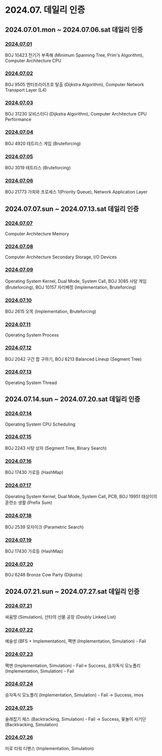 # 2024.07. 데일리 인증

## 2024.07.01.mon ~ 2024.07.06.sat 데일리 인증

### [2024.07.01](https://github.com/jwelyl/daily_certification/blob/main/2024/07/01/24_07_01_daily_certification.md)
BOJ 10423 전기가 부족해 (Minimum Spanning Tree, Prim's Algorithm), Computer Architecture CPU

### [2024.07.02](https://github.com/jwelyl/daily_certification/blob/main/2024/07/02/24_07_02_daily_certification.md)
BOJ 9505 엔터프라이즈호 탈출 (Dijkstra Algorithm), Computer Network Transport Layer (L4)

### [2024.07.03](https://github.com/jwelyl/daily_certification/blob/main/2024/07/03/24_07_03_daily_certification.md)
BOJ 31230 모비스터디 (Dijkstra Algorithm), Computer Architecture CPU Performance

### [2024.07.04](https://github.com/jwelyl/daily_certification/blob/main/2024/07/04/24_07_04_daily_certification.md)
BOJ 4920 테트리스 게임 (Bruteforcing)

### [2024.07.05](https://github.com/jwelyl/daily_certification/blob/main/2024/07/05/24_07_05_daily_certification.md)
BOJ 3019 테트리스 (Bruteforcing)

### [2024.07.06](https://github.com/jwelyl/daily_certification/blob/main/2024/07/06/24_07_06_daily_certification.md)
BOJ 21773 가희와 프로세스 1(Priority Queue), Network Application Layer

## 2024.07.07.sun ~ 2024.07.13.sat 데일리 인증

### [2024.07.07](https://github.com/jwelyl/daily_certification/blob/main/2024/07/07/24_07_07_daily_certification.md)
Computer Architecture Memory

### [2024.07.08](https://github.com/jwelyl/daily_certification/blob/main/2024/07/08/24_07_08_daily_certification.md)
Computer Architecture Secondary Storage, I/O Devices

### [2024.07.09](https://github.com/jwelyl/daily_certification/blob/main/2024/07/09/24_07_09_daily_certification.md)
Operating System Kernel, Dual Mode, System Call, BOJ 3085 사탕 게임 (Bruteforcing), BOJ 10157 자리배정 (Implementation, Bruteforcing)

### [2024.07.10](https://github.com/jwelyl/daily_certification/blob/main/2024/07/10/24_07_10_daily_certification.md)
BOJ 2615 오목 (Implementation, Bruteforcing)

### [2024.07.11](https://github.com/jwelyl/daily_certification/blob/main/2024/07/11/24_07_11_daily_certification.md)
Operating System Process

### [2024.07.12](https://github.com/jwelyl/daily_certification/blob/main/2024/07/121/24_07_12_daily_certification.md)
BOJ 2042 구간 합 구하기, BOJ 6213 Balanced Lineup (Segment Tree)

### [2024.07.13](https://github.com/jwelyl/daily_certification/blob/main/2024/07/13/24_07_13_daily_certification.md)
Operating System Thread

## 2024.07.14.sun ~ 2024.07.20.sat 데일리 인증

### [2024.07.14](https://github.com/jwelyl/daily_certification/blob/main/2024/07/14/24_07_14_daily_certification.md)
Operating System CPU Scheduling

### [2024.07.15](https://github.com/jwelyl/daily_certification/blob/main/2024/07/15/24_07_15_daily_certification.md)
BOJ 2243 사탕 상자 (Segment Tree, Binary Search)

### [2024.07.16](https://github.com/jwelyl/daily_certification/blob/main/2024/07/16/24_07_16_daily_certification.md)
BOJ 17430 가로등 (HashMap)

### [2024.07.17](https://github.com/jwelyl/daily_certification/blob/main/2024/07/17/24_07_17_daily_certification.md)
Operating System Kernel, Dual Mode, System Call, PCB, BOJ 19951 태상이의 훈련소 생활 (Prefix Sum)

### [2024.07.18](https://github.com/jwelyl/daily_certification/blob/main/2024/07/18/24_07_18_daily_certification.md)
BOJ 2539 모자이크 (Parametric Search)

### [2024.07.19](https://github.com/jwelyl/daily_certification/blob/main/2024/07/19/24_07_19_daily_certification.md)
BOJ 17430 가로등 (HashMap)

### [2024.07.20](https://github.com/jwelyl/daily_certification/blob/main/2024/07/20/24_07_20_daily_certification.md)
BOJ 6248 Bronze Cow Party (Dijkstra)

## 2024.07.21.sun ~ 2024.07.27.sat 데일리 인증

### [2024.07.21](https://github.com/jwelyl/daily_certification/blob/main/2024/07/21/24_07_21_daily_certification.md)
싸움땅 (Simulation), 산타의 선물 공장 (Doubly Linked List)

### [2024.07.22](https://github.com/jwelyl/daily_certification/blob/main/2024/07/22/24_07_22_daily_certification.md)
예술성 (BFS + Implementation), 팩맨 (Implementation, Simulation) - Fail

### [2024.07.23](https://github.com/jwelyl/daily_certification/blob/main/2024/07/23/24_07_23_daily_certification.md)
팩맨 (Implementation, Simulation) - Fail-> Success, 승자독식 모노폴리 (Implementation, Simulation) - Fail

### [2024.07.24](https://github.com/jwelyl/daily_certification/blob/main/2024/07/24/24_07_24_daily_certification.md)
승자독식 모노폴리 (Implementation, Simulation) - Fail -> Success, imos

### [2024.07.25](https://github.com/jwelyl/daily_certification/blob/main/2024/07/25/24_07_25_daily_certification.md)
술래잡기 체스 (Backtracking, Simulation) - Fail -> Success, 윷놀이 사기단 (Backtracking, Simulation)

### [2024.07.26](https://github.com/jwelyl/daily_certification/blob/main/2024/07/26/24_07_26_daily_certification.md)
미로 타워 디펜스 (Implementation, Simulation)